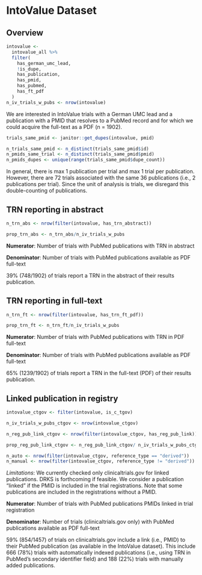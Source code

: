 
<!-- README.md is generated from README.Rmd. Please edit that file -->

# IntoValue Dataset

## Overview

``` r
intovalue <-
  intovalue_all %>% 
  filter(
    has_german_umc_lead,
    !is_dupe,
    has_publication,
    has_pmid,
    has_pubmed,
    has_ft_pdf
  )
n_iv_trials_w_pubs <- nrow(intovalue)
```

We are interested in IntoValue trials with a German UMC lead and a
publication with a PMID that resolves to a PubMed record and for which
we could acquire the full-text as a PDF (n = 1902).

``` r
trials_same_pmid <- janitor::get_dupes(intovalue, pmid)

n_trials_same_pmid <- n_distinct(trials_same_pmid$id)
n_pmids_same_trial <- n_distinct(trials_same_pmid$pmid)
n_pmids_dupes <- unique(range(trials_same_pmid$dupe_count))
```

In general, there is max 1 publication per trial and max 1 trial per
publication. However, there are 72 trials associated with the same 36
publications (i.e., 2 publications per trial). Since the unit of
analysis is trials, we disregard this double-counting of publications.

## TRN reporting in abstract

``` r
n_trn_abs <- nrow(filter(intovalue, has_trn_abstract))

prop_trn_abs <- n_trn_abs/n_iv_trials_w_pubs
```

<!-- $$ \text{TRN in abstract (%)} = \frac{\text{Number of trials with PubMed publications with TRN in abstract}}{\text{Number of trials with PubMed publications available as PDF full-text}}$$ -->

**Numerator**: Number of trials with PubMed publications with TRN in
abstract

**Denominator**: Number of trials with PubMed publications available as
PDF full-text

39% (748/1902) of trials report a TRN in the abstract of their results
publication.

## TRN reporting in full-text

``` r
n_trn_ft <- nrow(filter(intovalue, has_trn_ft_pdf))

prop_trn_ft <- n_trn_ft/n_iv_trials_w_pubs
```

**Numerator**: Number of trials with PubMed publications with TRN in PDF
full-text

**Denominator**: Number of trials with PubMed publications available as
PDF full-text

65% (1239/1902) of trials report a TRN in the full-text (PDF) of their
results publication.

## Linked publication in registry

``` r
intovalue_ctgov <- filter(intovalue, is_c_tgov)

n_iv_trials_w_pubs_ctgov <- nrow(intovalue_ctgov)

n_reg_pub_link_ctgov <- nrow(filter(intovalue_ctgov, has_reg_pub_link))

prop_reg_pub_link_ctgov <- n_reg_pub_link_ctgov/ n_iv_trials_w_pubs_ctgov

n_auto <- nrow(filter(intovalue_ctgov, reference_type == "derived"))
n_manual <- nrow(filter(intovalue_ctgov, reference_type != "derived"))
```

*Limitations*: We currently checked only clinicaltrials.gov for linked
publications. DRKS is forthcoming if feasible. We consider a publication
“linked” if the PMID is included in the trial registrations. Note that
some publications are included in the registrations without a PMID.

**Numerator**: Number of trials with PubMed publications PMIDs linked in
trial registration

**Denominator**: Number of trials (clinicaltrials.gov only) with PubMed
publications available as PDF full-text

59% (854/1457) of trials on clinicaltrials.gov include a link (i.e.,
PMID) to their PubMed publication (as available in the IntoValue
dataset). This include 666 (78%) trials with automatically indexed
publications (i.e., using TRN in PubMed’s secondary identifier field)
and 188 (22%) trials with manually added publications.
